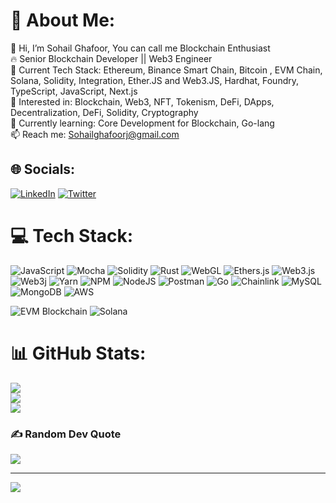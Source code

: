 # 💫 About Me:
👋 Hi, I’m Sohail Ghafoor, You can call me Blockchain Enthusiast<br>🔥 Senior Blockchain Developer || Web3 Engineer <br>🚀 Current Tech Stack: Ethereum, Binance Smart Chain, Bitcoin , EVM Chain, Solana, Solidity, Integration, Ether.JS and Web3.JS, Hardhat, Foundry, TypeScript, JavaScript, Next.js<br>👀 Interested in: Blockchain, Web3, NFT, Tokenism, DeFi, DApps, Decentralization, DeFi, Solidity, Cryptography <br>🌱 Currently learning: Core Development for Blockchain, Go-lang <br>📫 Reach me: Sohailghafoorj@gmail.com

## 🌐 Socials:
[![LinkedIn](https://img.shields.io/badge/LinkedIn-%230077B5.svg?logo=linkedin&logoColor=white)](https://linkedin.com/in/sohailghafoor) [![Twitter](https://img.shields.io/badge/Twitter-%231DA1F2.svg?logo=Twitter&logoColor=white)](https://twitter.com/sohailghafoorj) 

# 💻 Tech Stack:
![JavaScript](https://img.shields.io/badge/javascript-%23323330.svg?style=for-the-badge&logo=javascript&logoColor=%23F7DF1E)  ![Mocha](https://img.shields.io/badge/-mocha-%238D6748?style=for-the-badge&logo=mocha&logoColor=white) ![Solidity](https://img.shields.io/badge/Solidity-%23363636.svg?style=for-the-badge&logo=solidity&logoColor=white) ![Rust](https://img.shields.io/badge/rust-%23000000.svg?style=for-the-badge&logo=rust&logoColor=white)
 ![WebGL](https://img.shields.io/badge/WebGL-990000?logo=webgl&logoColor=white&style=for-the-badge) ![Ethers.js](https://img.shields.io/badge/ethers.js-%2300A6FF.svg?style=for-the-badge&logo=ethereum&logoColor=white)
![Web3.js](https://img.shields.io/badge/web3.js-F16822?style=for-the-badge&logo=web3.js&logoColor=white) ![Web3j](https://img.shields.io/badge/web3j-%23009639.svg?style=for-the-badge&logo=ethereum&logoColor=white)
 ![Yarn](https://img.shields.io/badge/yarn-%232C8EBB.svg?style=for-the-badge&logo=yarn&logoColor=white) ![NPM](https://img.shields.io/badge/NPM-%23CB3837.svg?style=for-the-badge&logo=npm&logoColor=white) ![NodeJS](https://img.shields.io/badge/node.js-6DA55F?style=for-the-badge&logo=node.js&logoColor=white) ![Postman](https://img.shields.io/badge/Postman-FF6C37?style=for-the-badge&logo=postman&logoColor=white)  ![Go](https://img.shields.io/badge/go-%2300ADD8.svg?style=for-the-badge&logo=go&logoColor=white) ![Chainlink](https://img.shields.io/badge/Chainlink-375BD2?style=for-the-badge&logo=Chainlink&logoColor=white) ![MySQL](https://img.shields.io/badge/mysql-%2300f.svg?style=for-the-badge&logo=mysql&logoColor=white) ![MongoDB](https://img.shields.io/badge/MongoDB-%234ea94b.svg?style=for-the-badge&logo=mongodb&logoColor=white)  ![AWS](https://img.shields.io/badge/AWS-%23FF9900.svg?style=for-the-badge&logo=amazon-aws&logoColor=white)

![EVM Blockchain](https://img.shields.io/badge/EVM_Blockchain-%23000000.svg?style=for-the-badge&logo=ethereum&logoColor=white)
![Solana](https://img.shields.io/badge/Solana-%2302A7F0.svg?style=for-the-badge&logo=solana&logoColor=white)

# 📊 GitHub Stats:
![](https://github-readme-stats.vercel.app/api?username=sohailghafoor&theme=dark&hide_border=false&include_all_commits=true&count_private=false)<br/>
![](https://github-readme-streak-stats.herokuapp.com/?user=sohailghafoor&theme=dark&hide_border=false)<br/>
![](https://github-readme-stats.vercel.app/api/top-langs/?username=sohailghafoor&theme=dark&hide_border=false&include_all_commits=true&count_private=false&layout=compact)

### ✍️ Random Dev Quote
![](https://quotes-github-readme.vercel.app/api?type=horizontal&theme=radical)

---
[![](https://visitcount.itsvg.in/api?id=sohailghafoor&icon=0&color=1)](https://visitcount.itsvg.in)

<!-- Proudly created with GPRM ( https://gprm.itsvg.in ) -->
